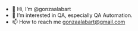 - 👋 Hi, I’m @gonzaalabart
- 👀 I’m interested in QA, especially QA Automation.
- 📫 How to reach me gonzaalabart@gmail.com


